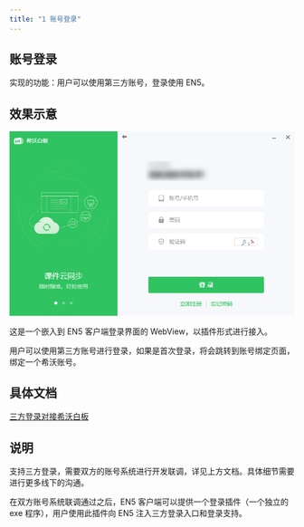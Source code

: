 ```yaml
---
title: "1 账号登录"
---
```


## 账号登录

实现的功能：用户可以使用第三方账号，登录使用 EN5。

## 效果示意

![三方登录示意](./img/2021-09-28-19-01-10.png)

这是一个嵌入到 EN5 客户端登录界面的 WebView，以插件形式进行接入。

用户可以使用第三方账号进行登录，如果是首次登录，将会跳转到账号绑定页面，绑定一个希沃账号。

## 具体文档

[三方登录对接希沃白板](../apis/third-account/01easinote-login.md)

## 说明

支持三方登录，需要双方的账号系统进行开发联调，详见上方文档。具体细节需要进行更多线下的沟通。

在双方账号系统联调通过之后，EN5 客户端可以提供一个登录插件（一个独立的 exe 程序），用户使用此插件向 EN5 注入三方登录入口和登录支持。
